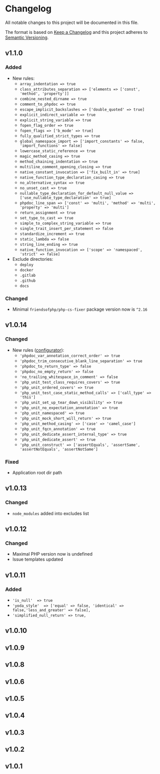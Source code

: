 # Changelog

All notable changes to this project will be documented in this file.

The format is based on [Keep a Changelog][keepachangelog] and this project adheres to [Semantic Versioning][semver].

## v1.1.0

### Added

- New rules:
  - `array_indentation => true`
  - `class_attributes_separation => ['elements => ['const', 'method', 'property']]`
  - `combine_nested_dirname => true`
  - `comment_to_phpdoc => true`
  - `escape_implicit_backslashes => ['double_quoted' => true]`
  - `explicit_indirect_variable => true`
  - `explicit_string_variable => true`
  - `fopen_flag_order => true`
  - `fopen_flags => ['b_mode' => true]`
  - `fully_qualified_strict_types => true`
  - `global_namespace_import => ['import_constants' => false, 'import_functions' => false]`
  - `lowercase_static_reference => true`
  - `magic_method_casing => true`
  - `method_chaining_indentation => true`
  - `multiline_comment_opening_closing => true`
  - `native_constant_invocation => ['fix_built_in' => true]`
  - `native_function_type_declaration_casing => true`
  - `no_alternative_syntax => true`
  - `no_unset_cast => true`
  - `nullable_type_declaration_for_default_null_value => ['use_nullable_type_declaration' => true]`
  - `phpdoc_line_span => ['const' => 'multi', 'method' => 'multi', 'property' => 'multi']`
  - `return_assignment => true`
  - `set_type_to_cast => true`
  - `simple_to_complex_string_variable => true`
  - `single_trait_insert_per_statement => false`
  - `standardize_increment => true`
  - `static_lambda => false`
  - `string_line_ending => true`
  - `native_function_invocation => ['scope' => 'namespaced', 'strict' => false]`
- Exclude directories:
  - `deploy`
  - `docker`
  - `.gitlab`
  - `.github`
  - `docs`

### Changed

- Minimal `friendsofphp/php-cs-fixer` package version now is `^2.16`

## v1.0.14

### Changed

- New rules ([configurator](https://mlocati.github.io/php-cs-fixer-configurator)):
  - `'phpdoc_var_annotation_correct_order' => true`
  - `'phpdoc_trim_consecutive_blank_line_separation' => true`
  - `'phpdoc_to_return_type' => false`
  - `'phpdoc_no_empty_return' => false`
  - `'no_trailing_whitespace_in_comment' => false`
  - `'php_unit_test_class_requires_covers' => true`
  - `'php_unit_ordered_covers' => true`
  - `'php_unit_test_case_static_method_calls' => ['call_type' => 'this']`
  - `'php_unit_set_up_tear_down_visibility' => true`
  - `'php_unit_no_expectation_annotation' => true`
  - `'php_unit_namespaced' => true`
  - `'php_unit_mock_short_will_return' => true`
  - `'php_unit_method_casing' => ['case' => 'camel_case']`
  - `'php_unit_fqcn_annotation' => true`
  - `'php_unit_dedicate_assert_internal_type' => true`
  - `'php_unit_dedicate_assert' => true`
  - `'php_unit_construct' => ['assertEquals', 'assertSame', 'assertNotEquals', 'assertNotSame']`

### Fixed

- Application root dir path

## v1.0.13

### Changed

- `node_modules` added into excludes list

## v1.0.12

### Changed

- Maximal PHP version now is undefined
- Issue templates updated

## v1.0.11

### Added

- `'is_null'  => true`
- `'yoda_style'  => ['equal' => false, 'identical' => false,'less_and_greater' => false],`
- `'simplified_null_return' => true,`

## v1.0.10

## v1.0.9

## v1.0.8

## v1.0.6

## v1.0.5

## v1.0.4

## v1.0.3

## v1.0.2

## v1.0.1

[keepachangelog]:https://keepachangelog.com/en/1.0.0/
[semver]:https://semver.org/spec/v2.0.0.html
